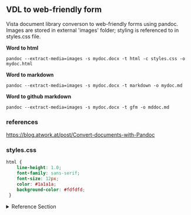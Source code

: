## VDL to web-friendly form
Vista document library converson to web-friendly forms using pandoc.  Images are stored in external 'images' folder; styling is referenced to in styles.css file. 



__Word to html__
```
pandoc --extract-media=images -s mydoc.docx -t html -c styles.css -o mydoc.html
```

__Word to markdown__
```
pandoc --extract-media=images -s mydoc.docx -t markdown -o mydoc.md
```

__Word to github markdown__
```
pandoc --extract-media=images -s mydoc.docx -t gfm -o mddoc.md
```



### references
https://blog.atwork.at/post/Convert-documents-with-Pandoc


### styles.css
```css
html {
    line-height: 1.0;
    font-family: sans-serif;
    font-size: 12px;
    color: #1a1a1a;
    background-color: #fdfdfd;
 }
```


<details>
  <summary>Reference Section</summary> 
    
### Heading
    
  1. A numbered
  2. list
     * With some
     * Sub bullets
</details>
